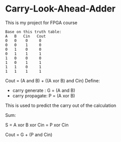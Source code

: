 # Carry-Look-Ahead-Adder
This is my project for FPGA course

    Base on this truth table:
    A   B   Cin   Cout
    0   0    0     0
    0   0    1     0
    0   1    0     0
    0   1    1     1
    1   0    0     0
    1   0    1     1
    1   1    0     1
    1   1    1     1
   
Cout = (A and B) + ((A xor B) and Cin)
Define:
- carry generate : G = (A and B)
- carry propagate: P = (A xor B)

This is used to predict the carry out of the calculation

Sum:

S = A xor B xor Cin = P xor Cin

Cout = G + (P and Cin)
